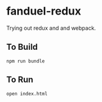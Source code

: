 fanduel-redux
==============

Trying out redux and and webpack.


To Build
---------
`npm run bundle`


To Run
-------
`open index.html`
